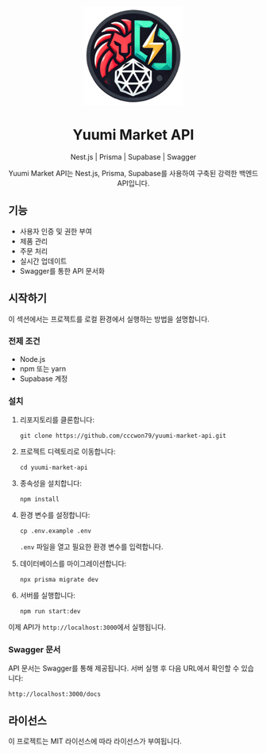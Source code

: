 <p align="center">
  <img src="public/images/supa-nest-prisma.png" alt="Yuumi Market API 로고" width="200" height="200">
</p>

<h1 align="center">Yuumi Market API</h1>

<p align="center">
  Nest.js | Prisma | Supabase | Swagger
</p>

<p align="center">
  Yuumi Market API는 Nest.js, Prisma, Supabase를 사용하여 구축된 강력한 백엔드 API입니다.
</p>

## 기능

- 사용자 인증 및 권한 부여
- 제품 관리
- 주문 처리
- 실시간 업데이트
- Swagger를 통한 API 문서화

## 시작하기

이 섹션에서는 프로젝트를 로컬 환경에서 실행하는 방법을 설명합니다.

### 전제 조건

- Node.js
- npm 또는 yarn
- Supabase 계정

### 설치

1. 리포지토리를 클론합니다:

   ```
   git clone https://github.com/cccwon79/yuumi-market-api.git
   ```

2. 프로젝트 디렉토리로 이동합니다:

   ```
   cd yuumi-market-api
   ```

3. 종속성을 설치합니다:

   ```
   npm install
   ```

4. 환경 변수를 설정합니다:

   ```
   cp .env.example .env
   ```

   `.env` 파일을 열고 필요한 환경 변수를 입력합니다.

5. 데이터베이스를 마이그레이션합니다:

   ```
   npx prisma migrate dev
   ```

6. 서버를 실행합니다:
   ```
   npm run start:dev
   ```

이제 API가 `http://localhost:3000`에서 실행됩니다.

### Swagger 문서

API 문서는 Swagger를 통해 제공됩니다. 서버 실행 후 다음 URL에서 확인할 수 있습니다:

```
http://localhost:3000/docs
```

## 라이선스

이 프로젝트는 MIT 라이선스에 따라 라이선스가 부여됩니다.
